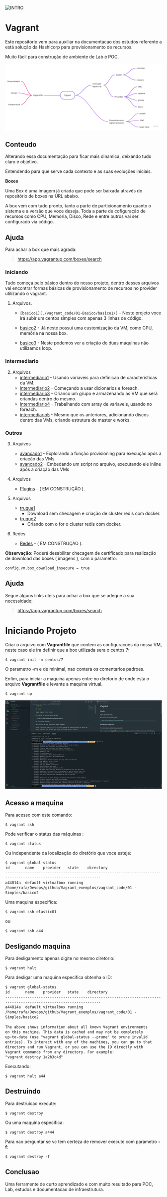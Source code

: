 ![INTRO](https://images.unsplash.com/photo-1505330622279-bf7d7fc918f4?ixlib=rb-1.2.1&ixid=MnwxMjA3fDB8MHxwaG90by1wYWdlfHx8fGVufDB8fHx8&auto=format&fit=crop&w=720&q=80)

# Vagrant

Este repositorio vem para auxiliar na documentacao dos estudos referente a está solução da Hashicorp para provisionamento de recursos.

Muito fácil para construção de ambiente de Lab e POC.

![VSCODE](.images/mapamental.jpg)

## Conteudo

Alterando essa documentação para ficar mais dinamica, deixando tudo claro e objetivo.

Entendendo para que serve cada contexto e as suas evoluções iniciais.

**Boxes**

Uma Box é uma imagem já criada que pode ser baixada através do repositório de boxes na URL abaixo.

A box vem com tudo pronto, tanto a parte de particionamento quanto o sistema e a versão que voce deseja. Toda a parte de cofiguração de recursos como CPU, Memoria, Disco, Rede e entre outros vai ser configurado via código.

## Ajuda

Para achar a box que mais agrada:

> https://app.vagrantup.com/boxes/search

### Iniciando


Tudo começa pelo básico dentro do nosso projeto, dentro desses arquivos vai encontrar formas básicas de provisionamento de recursos no provider utilizando o vagrant.

1. Arquivos.
    * `[basico1](./vagrant_code/01-Basico/basico1/)` - Neste projeto voce irá subir um centos simples com apenas 3 linhas de código.

    * [basico2](./vagrant_code/01-Basico/basico2/) - Já neste possui uma customização da VM, como CPU, memória na nossa box.
  
    * [basico3](./vagrant_code/01-Basico/basico3/) - Neste podemos ver a criação de duas máquinas não utilizamos loop.

### Intermediario

2. Arquivos
    * [intermediario1](./vagrant_code/02-Intermediario/inter1/) - Usando variaveis para definicao de caracteristicas da VM.
    * [intermediario2](./vagrant_code/02-Intermediario/inter2/) - Começando a usar dicionarios e foreach.
    * [intermediario3](./vagrant_code/02-Intermediario/inter3/) - Crianco um grupo e armazenando as VM que será criandas dentro do mesmo.
    * [intermediario4](./vagrant_code/02-Intermediario/inter4/) - Trabalhando com array de variaveis, usando no foreach.
    * [intermediario5](./vagrant_code/02-Intermediario/inter5/) - Mesmo que os anteriores, adicionando discos dentro das VMs, criando estrutura de master e works.

### Outros

3. Arquivos
    * [avancado1](./vagrant_code/03-Avancado/avanc1/) - Explorando a função provisioning para execução após a criação das VMs.
    * [avancado2](./vagrant_code/03-Avancado/avanc2/) - Embedando um script no arquivo, executando ele inline após a criação das VMs
    
4. Arquivos
    * [Plugins](./vagrant_code/97-plugins/plug1) - ( EM CONSTRUÇÃO ).

5. Arquivos
    * [truque1](./vagrant_code/98-truques/truque01/)
      * Download sem checagem e criação de cluster redis com docker.
    * [truque2](./vagrant_code/98-truques/truque02/)
      * Criando com o for o cluster redis com docker.

6. Redes
    * [Redes](./vagrant_code/99-provision/) - ( EM CONSTRUÇÃO ).


**Observação**: Poderá desabilitar checagem de certificado para realização de download das boxes ( imagens ), com o parametro:

```
config.vm.box_download_insecure = true
```


## Ajuda

Segue alguns links uteis para achar a box que se adeque a sua necessidade:

> https://app.vagrantup.com/boxes/search

# Iniciando Projeto

Criar o arquivo com **Vagrantfile** que contem as configuracoes da nossa VM, neste caso ele ira definir que a box utilizada sera o centos 7:

```
$ vagrant init -m centos/7
```

O parametro -m e de minimal, nao contera os comentarios padroes.


Enfim, para iniciar a maquina apenas entre no diretorio de onde esta o arquivo **Vagrantfile** e levante a maquina virtual.

```
$ vagrant up
```

![VSCODE](.images/img1.png)

## Acesso a maquina

Para acesso com este comando: 

```
$ vagrant ssh
```

Pode verificar o status das máquinas :

```
$ vagrant status
```

Ou independente da localização do diretório que voce esteja:

```
$ vagrant global-status
id       name    provider   state    directory                                                                   
-----------------------------------------------------------------------------------------------------------------
a44814a  default virtualbox running /home/rafa/Devops/github/Vagrant_exemplos/vagrant_code/01 - Simples/basico2 
```

Uma maquina especifica:

``` 
$ vagrant ssh elastic01
```

ou 

```
$ vagrant ssh a44
```

## Desligando maquina

Para desligamento apenas digite no mesmo diretorio:

```
$ vagrant halt
```

Para desligar uma maquina especifica obtenha o ID:

```
$ vagrant global-status
id       name    provider   state    directory                                                                   
-----------------------------------------------------------------------------------------------------------------
a44814a  default virtualbox running /home/rafa/Devops/github/Vagrant_exemplos/vagrant_code/01 - Simples/basico2 
 
The above shows information about all known Vagrant environments
on this machine. This data is cached and may not be completely
up-to-date (use "vagrant global-status --prune" to prune invalid
entries). To interact with any of the machines, you can go to that
directory and run Vagrant, or you can use the ID directly with
Vagrant commands from any directory. For example:
"vagrant destroy 1a2b3c4d"
```

Executando:

```
$ vagrant halt a44
```

## Destruindo

Para destruicao execute:

```
$ vagrant destroy 
```

Ou uma maquina especifica:

```
$ vagrant destroy a444
```

Para nao perguntar se vc tem certeza de remover execute com parametro **-f**:

```
$ vagrant destroy -f 
```

## Conclusao

Uma ferramente de curto aprendizado e com muito resultado para POC, Lab, estudos e documentacao de infraestrutura.
